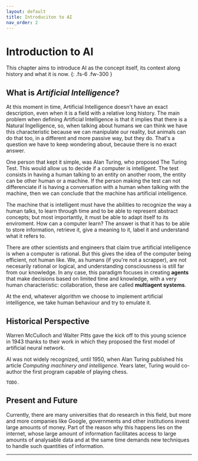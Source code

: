 ```yaml
---
layout: default
title: Introduciton to AI
nav_order: 2
---
```


# Introduction to AI

This chapter aims to introduce AI as the concept itself, its context along history and what it is now.
{: .fs-6 .fw-300 }

## What is *Artificial Intelligence*?

At this moment in time, Artificial Intelligence doesn't have an exact description, even when it is a field with a relative long history. The main problem when defining Artificial Intelligence is that it implies that there is a Natural Ingelligence, so, when talking about humans we can think we have this characteristic because we can manipulate our reality, but animals can do that too, in a different and more passive way, but they do.
That's a question we have to keep wondering about, because there is no exact answer.

One person that kept it simple, was Alan Turing, who proposed The Turing Test. This would allow us to decide if a computer is intelligent. 
The test consists in having a human talking to an entity on another room, the entity can be other human or a machine. If the person making the test can not differenciate if is having a conversation with a human when talking with the machine, then we can conclude that the machine has artificial intelligence.

The machine that is intelligent must have the abilities to recognize the way a human talks, to learn through time and to be able to represent abstract concepts; but most importantly, it must be able to adapt itself to its enviroment.
How can a computer learn? The answer is that it has to be able to store information, retrieve it, give a meaning to it, label it and understand what it refers to.

There are other scientists and engineers that claim true artificial intelligence is when a computer is rational. But this gives the idea of the computer being efficient, not human like. We, as humans (if you're not a scrapper), are not necesarily rational or logical, and understanding consciousness is still far from our knowledge. In any case, this paradigm focuses in creating **agents** that make decisions based on limited time and knowledge, with a very human characteristic: collaboration, these are called **multiagent systems**.

At the end, whatever algorithm we choose to implement artificial intelligence, we take human behaviour and try to emulate it.


## Historical Perspective

Warren McCulloch and Walter Pitts gave the kick off to this young science in 1943 thanks to their work in which they proposed the first model of artificial neural network.

AI was not widely recognized, until 1950, when Alan Turing published his article *Computing machinery and intelligence*. Years later, Turing would co-author the first program capable of playing chess.

`TODO.`

## Present and Future

Currently, there are many universities that do research in this field, but more and more companies like Google, governments and other institutions invest large amounts of money. Part of the reason why this happens lies on the internet, whose large amount of information facilitates access to large amounts of analysable data and at the same time demands new techniques to handle such quantities of information.

---
